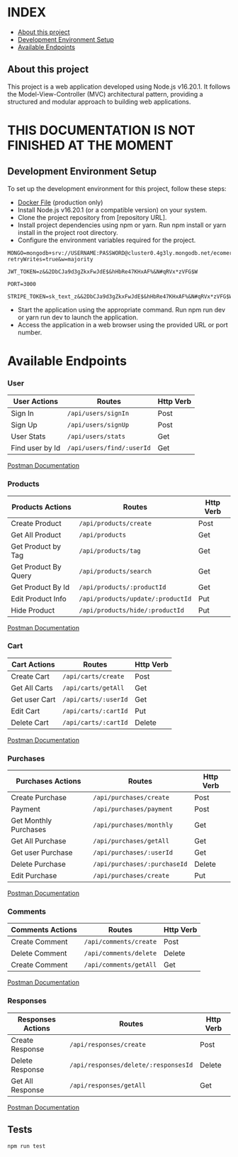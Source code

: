 # INDEX

- [About this project](#About-this-project)
- [Development Environment Setup](#Development-Environment-Setup)
- [Available Endpoints](#Available-Endpoints)

## About this project

This project is a web application developed using Node.js v16.20.1. It follows the Model-View-Controller (MVC) architectural pattern, providing a structured and modular approach to building web applications.

# THIS DOCUMENTATION IS NOT FINISHED AT THE MOMENT

## Development Environment Setup

To set up the development environment for this project, follow these steps:

- [Docker File](https://hub.docker.com/repository/docker/clamshell6412/ecomerce_res_api/general) (production only)
- Install Node.js v16.20.1 (or a compatible version) on your system.
- Clone the project repository from [repository URL].
- Install project dependencies using npm or yarn. Run npm install or yarn install in the project root directory.
- Configure the environment variables required for the project.

```
MONGO=mongodb+srv://USERNAME:PASSWORD@cluster0.4g3ly.mongodb.net/ecomerce?retryWrites=true&w=majority
```

```
JWT_TOKEN=z&&2DbCJa9d3gZkxFwJdE$&hHbRe47KHxAF%&N#qRVx*zVFG$W
```

```
PORT=3000
```

```
STRIPE_TOKEN=sk_text_z&&2DbCJa9d3gZkxFwJdE$&hHbRe47KHxAF%&N#qRVx*zVFG$W

```

- Start the application using the appropriate command. Run npm run dev or yarn run dev to launch the application.
- Access the application in a web browser using the provided URL or port number.

# Available Endpoints

### User

| User Actions    | Routes                    | Http Verb |
| --------------- | ------------------------- | --------- |
| Sign In         | `/api/users/signIn`       | Post      |
| Sign Up         | `/api/users/signUp`       | Post      |
| User Stats      | `/api/users/stats`        | Get       |
| Find user by Id | `/api/users/find/:userId` | Get       |

[Postman Documentation]()

### Products

| Products Actions     | Routes                            | Http Verb |
| -------------------- | --------------------------------- | --------- |
| Create Product       | `/api/products/create`            | Post      |
| Get All Product      | `/api/products`                   | Get       |
| Get Product by Tag   | `/api/products/tag`               | Get       |
| Get Product By Query | `/api/products/search`            | Get       |
| Get Product By Id    | `/api/products/:productId`        | Get       |
| Edit Product Info    | `/api/products/update/:productId` | Put       |
| Hide Product         | `/api/products/hide/:productId`   | Put       |

[Postman Documentation]()

### Cart

| Cart Actions  | Routes               | Http Verb |
| ------------- | -------------------- | --------- |
| Create Cart   | `/api/carts/create`  | Post      |
| Get All Carts | `/api/carts/getAll`  | Get       |
| Get user Cart | `/api/carts/:userId` | Get       |
| Edit Cart     | `/api/carts/:cartId` | Put       |
| Delete Cart   | `/api/carts/:cartId` | Delete    |

[Postman Documentation]()

### Purchases

| Purchases Actions     | Routes                       | Http Verb |
| --------------------- | ---------------------------- | --------- |
| Create Purchase       | `/api/purchases/create`      | Post      |
| Payment               | `/api/purchases/payment`     | Post      |
| Get Monthly Purchases | `/api/purchases/monthly`     | Get       |
| Get All Purchase      | `/api/purchases/getAll`      | Get       |
| Get user Purchase     | `/api/purchases/:userId`     | Get       |
| Delete Purchase       | `/api/purchases/:purchaseId` | Delete    |
| Edit Purchase         | `/api/purchases/create`      | Put       |

[Postman Documentation]()

### Comments

| Comments Actions | Routes                 | Http Verb |
| ---------------- | ---------------------- | --------- |
| Create Comment   | `/api/comments/create` | Post      |
| Delete Comment   | `/api/comments/delete` | Delete    |
| Create Comment   | `/api/comments/getAll` | Get       |

[Postman Documentation]()

### Responses

| Responses Actions | Routes                               | Http Verb |
| ----------------- | ------------------------------------ | --------- |
| Create Response   | `/api/responses/create`              | Post      |
| Delete Response   | `/api/responses/delete/:responsesId` | Delete    |
| Get All Response  | `/api/responses/getAll`              | Get       |

[Postman Documentation]()

## Tests

```
npm run test

```
